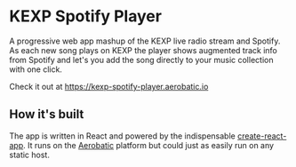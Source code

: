 # KEXP Spotify Player

A progressive web app mashup of the KEXP live radio stream and Spotify. As each new song plays on KEXP the player shows augmented track info from Spotify and let's you add the song directly to your music collection with one click.

Check it out at https://kexp-spotify-player.aerobatic.io

## How it's built

The app is written in React and powered by the indispensable [create-react-app](https://github.com/facebookincubator/create-react-app). It runs on the [Aerobatic](https://www.aerobatic.com) platform but could just as easily run on any static host.